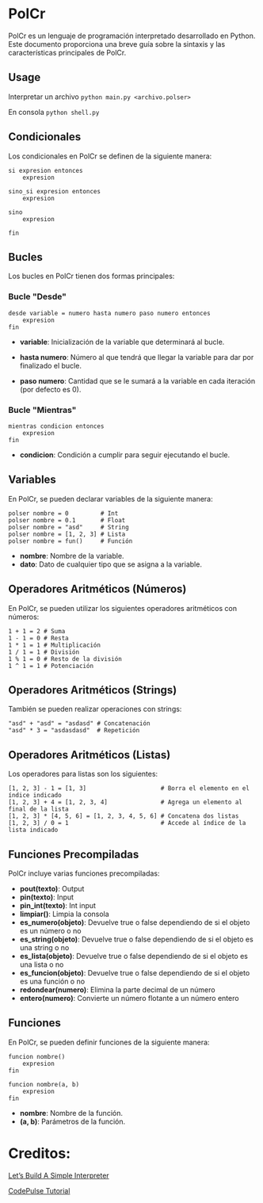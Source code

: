 # PolCr

PolCr es un lenguaje de programación interpretado desarrollado en Python. Este documento proporciona una breve guía sobre la sintaxis y las características principales de PolCr.

## Usage

Interpretar un archivo
` python main.py <archivo.polser> `

En consola
` python shell.py `

## Condicionales

Los condicionales en PolCr se definen de la siguiente manera:

```polser
si expresion entonces
    expresion

sino_si expresion entonces
    expresion

sino
    expresion

fin
```

## Bucles
Los bucles en PolCr tienen dos formas principales:

### Bucle "Desde"
```
desde variable = numero hasta numero paso numero entonces
    expresion
fin
```

* **variable**: Inicialización de la variable que determinará al bucle.

* **hasta numero**: Número al que tendrá que llegar la variable para dar por finalizado el bucle.

* **paso numero**: Cantidad que se le sumará a la variable en cada iteración (por defecto es 0).

### Bucle "Mientras"
```
mientras condicion entonces
    expresion
fin
```
* **condicion**: Condición a cumplir para seguir ejecutando el bucle.


## Variables
En PolCr, se pueden declarar variables de la siguiente manera:

```
polser nombre = 0         # Int
polser nombre = 0.1       # Float
polser nombre = "asd"     # String
polser nombre = [1, 2, 3] # Lista
polser nombre = fun()     # Función
```
* **nombre**: Nombre de la variable.
* **dato**: Dato de cualquier tipo que se asigna a la variable.

## Operadores Aritméticos (Números)
En PolCr, se pueden utilizar los siguientes operadores aritméticos con números:

```
1 + 1 = 2 # Suma
1 - 1 = 0 # Resta
1 * 1 = 1 # Multiplicación
1 / 1 = 1 # División
1 % 1 = 0 # Resto de la división
1 ^ 1 = 1 # Potenciación
```

## Operadores Aritméticos (Strings)
También se pueden realizar operaciones con strings:
```
"asd" + "asd" = "asdasd" # Concatenación
"asd" * 3 = "asdasdasd"  # Repetición
```

## Operadores Aritméticos (Listas)
Los operadores para listas son los siguientes:

```
[1, 2, 3] - 1 = [1, 3]                     # Borra el elemento en el índice indicado
[1, 2, 3] + 4 = [1, 2, 3, 4]               # Agrega un elemento al final de la lista
[1, 2, 3] * [4, 5, 6] = [1, 2, 3, 4, 5, 6] # Concatena dos listas
[1, 2, 3] / 0 = 1                          # Accede al índice de la lista indicado
```

## Funciones Precompiladas
PolCr incluye varias funciones precompiladas:

* **pout(texto)**: Output
* **pin(texto)**: Input
* **pin_int(texto)**: Int input
* **limpiar()**: Limpia la consola
* **es_numero(objeto)**: Devuelve true o false dependiendo de si el objeto es un número o no
* **es_string(objeto)**: Devuelve true o false dependiendo de si el objeto es una string o no
* **es_lista(objeto)**: Devuelve true o false dependiendo de si el objeto es una lista o no
* **es_funcion(objeto)**: Devuelve true o false dependiendo de si el objeto es una función o no
* **redondear(numero)**: Elimina la parte decimal de un número
* **entero(numero)**: Convierte un número flotante a un número entero

## Funciones
En PolCr, se pueden definir funciones de la siguiente manera:

```
funcion nombre()
    expresion
fin

funcion nombre(a, b) 
    expresion
fin
```

* **nombre**: Nombre de la función.
* **(a, b)**: Parámetros de la función.

# Creditos:

[Let’s Build A Simple Interpreter](https://ruslanspivak.com/lsbasi-part1/)

[CodePulse Tutorial](https://www.youtube.com/playlist?list=PLZQftyCk7_SdoVexSmwy_tBgs7P0b97yD)
